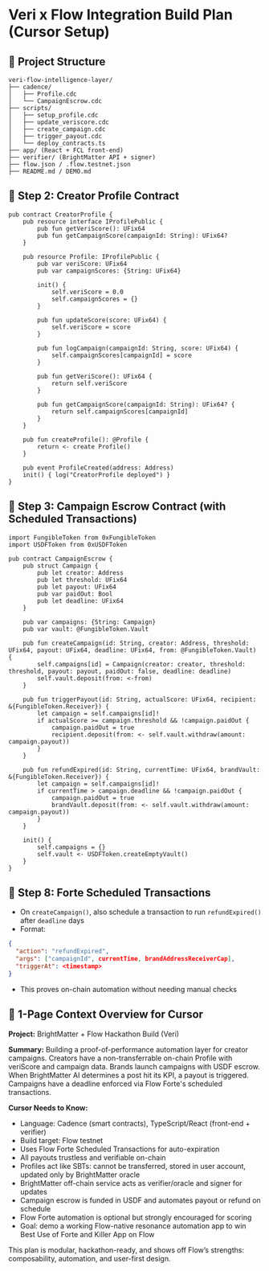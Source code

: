 # Veri x Flow Integration Build Plan (Cursor Setup)

## 🔧 Project Structure
```
veri-flow-intelligence-layer/
├── cadence/
│   ├── Profile.cdc
│   └── CampaignEscrow.cdc
├── scripts/
│   ├── setup_profile.cdc
│   ├── update_veriscore.cdc
│   ├── create_campaign.cdc
│   ├── trigger_payout.cdc
│   └── deploy_contracts.ts
├── app/ (React + FCL front-end)
├── verifier/ (BrightMatter API + signer)
├── flow.json / .flow.testnet.json
├── README.md / DEMO.md
```

## 🧠 Step 2: Creator Profile Contract
```cadence
pub contract CreatorProfile {
    pub resource interface IProfilePublic {
        pub fun getVeriScore(): UFix64
        pub fun getCampaignScore(campaignId: String): UFix64?
    }

    pub resource Profile: IProfilePublic {
        pub var veriScore: UFix64
        pub var campaignScores: {String: UFix64}

        init() {
            self.veriScore = 0.0
            self.campaignScores = {}
        }

        pub fun updateScore(score: UFix64) {
            self.veriScore = score
        }

        pub fun logCampaign(campaignId: String, score: UFix64) {
            self.campaignScores[campaignId] = score
        }

        pub fun getVeriScore(): UFix64 {
            return self.veriScore
        }

        pub fun getCampaignScore(campaignId: String): UFix64? {
            return self.campaignScores[campaignId]
        }
    }

    pub fun createProfile(): @Profile {
        return <- create Profile()
    }

    pub event ProfileCreated(address: Address)
    init() { log("CreatorProfile deployed") }
}
```

## 🏦 Step 3: Campaign Escrow Contract (with Scheduled Transactions)
```cadence
import FungibleToken from 0xFungibleToken
import USDFToken from 0xUSDFToken

pub contract CampaignEscrow {
    pub struct Campaign {
        pub let creator: Address
        pub let threshold: UFix64
        pub let payout: UFix64
        pub var paidOut: Bool
        pub let deadline: UFix64
    }

    pub var campaigns: {String: Campaign}
    pub var vault: @FungibleToken.Vault

    pub fun createCampaign(id: String, creator: Address, threshold: UFix64, payout: UFix64, deadline: UFix64, from: @FungibleToken.Vault) {
        self.campaigns[id] = Campaign(creator: creator, threshold: threshold, payout: payout, paidOut: false, deadline: deadline)
        self.vault.deposit(from: <-from)
    }

    pub fun triggerPayout(id: String, actualScore: UFix64, recipient: &{FungibleToken.Receiver}) {
        let campaign = self.campaigns[id]!
        if actualScore >= campaign.threshold && !campaign.paidOut {
            campaign.paidOut = true
            recipient.deposit(from: <- self.vault.withdraw(amount: campaign.payout))
        }
    }

    pub fun refundExpired(id: String, currentTime: UFix64, brandVault: &{FungibleToken.Receiver}) {
        let campaign = self.campaigns[id]!
        if currentTime > campaign.deadline && !campaign.paidOut {
            campaign.paidOut = true
            brandVault.deposit(from: <- self.vault.withdraw(amount: campaign.payout))
        }
    }

    init() {
        self.campaigns = {}
        self.vault <- USDFToken.createEmptyVault()
    }
}
```

## 🤖 Step 8: Forte Scheduled Transactions
- On `createCampaign()`, also schedule a transaction to run `refundExpired()` after `deadline` days
- Format:
```json
{
  "action": "refundExpired",
  "args": ["campaignId", currentTime, brandAddressReceiverCap],
  "triggerAt": <timestamp>
}
```
- This proves on-chain automation without needing manual checks

## 📄 1-Page Context Overview for Cursor

**Project:** BrightMatter + Flow Hackathon Build (Veri)

**Summary:**
Building a proof-of-performance automation layer for creator campaigns. Creators have a non-transferrable on-chain Profile with veriScore and campaign data. Brands launch campaigns with USDF escrow. When BrightMatter AI determines a post hit its KPI, a payout is triggered. Campaigns have a deadline enforced via Flow Forte's scheduled transactions.

**Cursor Needs to Know:**
- Language: Cadence (smart contracts), TypeScript/React (front-end + verifier)
- Build target: Flow testnet
- Uses Flow Forte Scheduled Transactions for auto-expiration
- All payouts trustless and verifiable on-chain
- Profiles act like SBTs: cannot be transferred, stored in user account, updated only by BrightMatter oracle
- BrightMatter off-chain service acts as verifier/oracle and signer for updates
- Campaign escrow is funded in USDF and automates payout or refund on schedule
- Flow Forte automation is optional but strongly encouraged for scoring
- Goal: demo a working Flow-native resonance automation app to win Best Use of Forte and Killer App on Flow

This plan is modular, hackathon-ready, and shows off Flow’s strengths: composability, automation, and user-first design.

